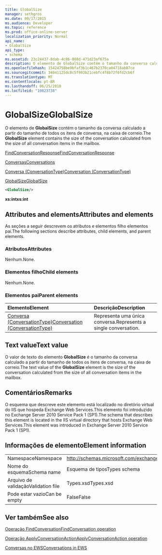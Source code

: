 ```yaml
---
title: GlobalSize
manager: sethgros
ms.date: 09/17/2015
ms.audience: Developer
ms.topic: reference
ms.prod: office-online-server
localization_priority: Normal
api_name:
- GlobalSize
api_type:
- schema
ms.assetid: 23c24437-8dab-4c86-888d-471d23af675a
description: O elemento de GlobalSize contém o tamanho da conversa calculado a partir do tamanho de todos os itens de conversa, na caixa de correio.
ms.openlocfilehash: 15424758be9bfaf3b1c467b2370ca04718ab87ce
ms.sourcegitcommit: 34041125dc8c5f993b21cebfc4f8b72f0fd2cb6f
ms.translationtype: MT
ms.contentlocale: pt-BR
ms.lasthandoff: 06/25/2018
ms.locfileid: "19823738"
---
```

# <a name="globalsize"></a><span data-ttu-id="13408-103">GlobalSize</span><span class="sxs-lookup"><span data-stu-id="13408-103">GlobalSize</span></span>

<span data-ttu-id="13408-104">O elemento de **GlobalSize** contém o tamanho da conversa calculado a partir do tamanho de todos os itens de conversa, na caixa de correio.</span><span class="sxs-lookup"><span data-stu-id="13408-104">The **GlobalSize** element contains the size of the conversation calculated from the size of all conversation items in the mailbox.</span></span> 
  
[<span data-ttu-id="13408-105">FindConversationResponse</span><span class="sxs-lookup"><span data-stu-id="13408-105">FindConversationResponse</span></span>](findconversationresponse.md)
  
[<span data-ttu-id="13408-106">Conversas</span><span class="sxs-lookup"><span data-stu-id="13408-106">Conversations</span></span>](conversations-ex15websvcsotherref.md)
  
[<span data-ttu-id="13408-107">Conversa (ConversationType)</span><span class="sxs-lookup"><span data-stu-id="13408-107">Conversation (ConversationType)</span></span>](conversation-conversationtype.md)
  
[<span data-ttu-id="13408-108">GlobalSize</span><span class="sxs-lookup"><span data-stu-id="13408-108">GlobalSize</span></span>](globalsize.md)
  
```XML
<GlobalSize/>
```

 <span data-ttu-id="13408-109">**xs:int**</span><span class="sxs-lookup"><span data-stu-id="13408-109">**xs:int**</span></span>
## <a name="attributes-and-elements"></a><span data-ttu-id="13408-110">Attributes and elements</span><span class="sxs-lookup"><span data-stu-id="13408-110">Attributes and elements</span></span>

<span data-ttu-id="13408-111">As seções a seguir descrevem os atributos e elementos filho elementos pai.</span><span class="sxs-lookup"><span data-stu-id="13408-111">The following sections describe attributes, child elements, and parent elements.</span></span>
  
### <a name="attributes"></a><span data-ttu-id="13408-112">Atributos</span><span class="sxs-lookup"><span data-stu-id="13408-112">Attributes</span></span>

<span data-ttu-id="13408-113">Nenhum.</span><span class="sxs-lookup"><span data-stu-id="13408-113">None.</span></span>
  
### <a name="child-elements"></a><span data-ttu-id="13408-114">Elementos filho</span><span class="sxs-lookup"><span data-stu-id="13408-114">Child elements</span></span>

<span data-ttu-id="13408-115">Nenhum.</span><span class="sxs-lookup"><span data-stu-id="13408-115">None.</span></span>
  
### <a name="parent-elements"></a><span data-ttu-id="13408-116">Elementos pai</span><span class="sxs-lookup"><span data-stu-id="13408-116">Parent elements</span></span>

|<span data-ttu-id="13408-117">**Elemento**</span><span class="sxs-lookup"><span data-stu-id="13408-117">**Element**</span></span>|<span data-ttu-id="13408-118">**Descrição**</span><span class="sxs-lookup"><span data-stu-id="13408-118">**Description**</span></span>|
|:-----|:-----|
|[<span data-ttu-id="13408-119">Conversa (ConversationType)</span><span class="sxs-lookup"><span data-stu-id="13408-119">Conversation (ConversationType)</span></span>](conversation-conversationtype.md) <br/> |<span data-ttu-id="13408-120">Representa uma única conversa.</span><span class="sxs-lookup"><span data-stu-id="13408-120">Represents a single conversation.</span></span>  <br/> |
   
## <a name="text-value"></a><span data-ttu-id="13408-121">Text value</span><span class="sxs-lookup"><span data-stu-id="13408-121">Text value</span></span>

<span data-ttu-id="13408-122">O valor de texto do elemento **GlobalSize** é o tamanho da conversa calculado a partir do tamanho de todos os itens de conversa, na caixa de correio.</span><span class="sxs-lookup"><span data-stu-id="13408-122">The text value of the **GlobalSize** element is the size of the conversation calculated from the size of all conversation items in the mailbox.</span></span> 
  
## <a name="remarks"></a><span data-ttu-id="13408-123">Comentários</span><span class="sxs-lookup"><span data-stu-id="13408-123">Remarks</span></span>

<span data-ttu-id="13408-124">O esquema que descreve este elemento está localizado no diretório virtual do IIS que hospeda Exchange Web Services.This elemento foi introduzido no Exchange Server 2010 Service Pack 1 (SP1).</span><span class="sxs-lookup"><span data-stu-id="13408-124">The schema that describes this element is located in the IIS virtual directory that hosts Exchange Web Services.This element was introduced in Exchange Server 2010 Service Pack 1 (SP1).</span></span>
  
## <a name="element-information"></a><span data-ttu-id="13408-125">Informações de elemento</span><span class="sxs-lookup"><span data-stu-id="13408-125">Element information</span></span>

|||
|:-----|:-----|
|<span data-ttu-id="13408-126">Namespace</span><span class="sxs-lookup"><span data-stu-id="13408-126">Namespace</span></span>  <br/> |http://schemas.microsoft.com/exchange/services/2006/types  <br/> |
|<span data-ttu-id="13408-127">Nome do esquema</span><span class="sxs-lookup"><span data-stu-id="13408-127">Schema name</span></span>  <br/> |<span data-ttu-id="13408-128">Esquema de tipos</span><span class="sxs-lookup"><span data-stu-id="13408-128">Types schema</span></span>  <br/> |
|<span data-ttu-id="13408-129">Arquivo de validação</span><span class="sxs-lookup"><span data-stu-id="13408-129">Validation file</span></span>  <br/> |<span data-ttu-id="13408-130">Types.xsd</span><span class="sxs-lookup"><span data-stu-id="13408-130">Types.xsd</span></span>  <br/> |
|<span data-ttu-id="13408-131">Pode estar vazio</span><span class="sxs-lookup"><span data-stu-id="13408-131">Can be empty</span></span>  <br/> |<span data-ttu-id="13408-132">False</span><span class="sxs-lookup"><span data-stu-id="13408-132">False</span></span>  <br/> |
   
## <a name="see-also"></a><span data-ttu-id="13408-133">Ver também</span><span class="sxs-lookup"><span data-stu-id="13408-133">See also</span></span>



[<span data-ttu-id="13408-134">Operação FindConversation</span><span class="sxs-lookup"><span data-stu-id="13408-134">FindConversation operation</span></span>](findconversation-operation.md)
  
[<span data-ttu-id="13408-135">Operação ApplyConversationAction</span><span class="sxs-lookup"><span data-stu-id="13408-135">ApplyConversationAction operation</span></span>](applyconversationaction-operation.md)


[<span data-ttu-id="13408-136">Conversas no EWS</span><span class="sxs-lookup"><span data-stu-id="13408-136">Conversations in EWS</span></span>](http://msdn.microsoft.com/library/91e64629-db6c-4c94-9dcb-d386232e8467%28Office.15%29.aspx)

